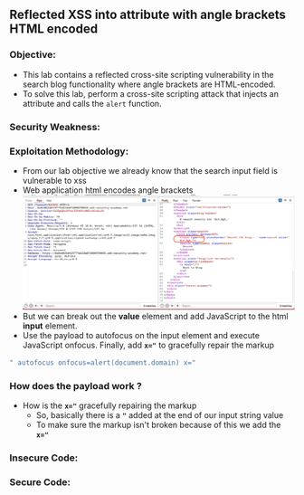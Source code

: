 ## Reflected XSS into attribute with angle brackets HTML encoded

### Objective:
- This lab contains a reflected cross-site scripting vulnerability in the search blog functionality where angle brackets are HTML-encoded. 
- To solve this lab, perform a cross-site scripting attack that injects an attribute and calls the `alert` function.

### Security Weakness:

### Exploitation Methodology:
- From our lab objective we already know that the search input field is vulnerable to xss
- Web application html encodes angle brackets
![](./Images/17a7b9657cb333d89a3f39dd21e5f24a.png)
- But we can break out the **value** element and add JavaScript to the html **input** element.
- Use the payload to autofocus on the input element and execute JavaScript onfocus. Finally, add **`x="`** to gracefully repair the markup
```javascript
" autofocus onfocus=alert(document.domain) x="
```

### How does the payload work ?
- How is the **`x="`** gracefully repairing the markup
	- So, basically there is a **`"`** added at the end of our input string value
	- To make sure the markup isn't broken because of this we add the **`x="`**

### Insecure Code:

### Secure Code:

